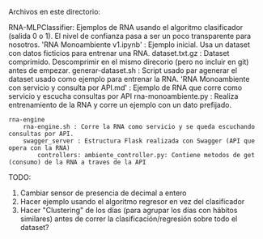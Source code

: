 
Archivos en este directorio:

RNA-MLPClassifier: Ejemplos de RNA usando el algoritmo clasificador (salida 0 o 1). El nivel de confianza pasa a ser un poco transparente para nosotros.
	'RNA Monoambiente v1.ipynb' : Ejemplo inicial. Usa un dataset con datos ficticios para entrenar una RNA.
	dataset.txt.gz : Dataset comprimido. Descomprimir en el mismo direcorio (pero no incluir en git) antes de empezar.
	generar-dataset.sh : Script usado par agenerar el dataset usado como ejemplo para entrenar la RNA.
	'RNA Monoambiente con servicio y consulta por API.md' : Ejemplo de RNA que corre como servicio y escucha consultas por API
	rna-monoambiente.py : Realiza entrenamiento de la RNA y corre un ejemplo con un dato prefijado.

	rna-engine
		rna-engine.sh : Corre la RNA como servicio y se queda escuchando consultas por API.
		swagger_server : Estructura Flask realizada con Swagger (API que opera con la RNA)
			controllers: ambiente_controller.py: Contiene metodos de get (consumo) de la RNA a traves de la API


TODO:

1. Cambiar sensor de presencia de decimal a entero
2. Hacer ejemplo usando el algoritmo regresor en vez del clasificador
3. Hacer "Clustering" de los días (para agrupar los días con hábitos similares) antes de correr la clasificación/regresión sobre todo el dataset?

